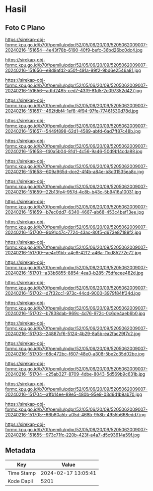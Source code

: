 # Hasil

## Foto C Plano

https://sirekap-obj-formc.kpu.go.id/b70f/pemilu/pdpr/52/05/06/20/09/5205062009007-20240216-151654--4e43f78b-6190-40f9-befc-36bd26bc0dc4.jpg

https://sirekap-obj-formc.kpu.go.id/b70f/pemilu/pdpr/52/05/06/20/09/5205062009007-20240216-151656--e8d9afd2-a50f-491a-99f2-9bd6e2546a81.jpg

https://sirekap-obj-formc.kpu.go.id/b70f/pemilu/pdpr/52/05/06/20/09/5205062009007-20240216-151656--adfd2485-ced7-43f9-81d5-2c097352d427.jpg

https://sirekap-obj-formc.kpu.go.id/b70f/pemilu/pdpr/52/05/06/20/09/5205062009007-20240216-151657--462fdbf4-1ef8-4f94-97fe-77461530d78d.jpg

https://sirekap-obj-formc.kpu.go.id/b70f/pemilu/pdpr/52/05/06/20/09/5205062009007-20240216-151657--5449f898-62d1-4589-abfd-6ad7ff87c48b.jpg

https://sirekap-obj-formc.kpu.go.id/b70f/pemilu/pdpr/52/05/06/20/09/5205062009007-20240216-151658--f40a5b04-81d1-4c56-9a46-50d9b14cda88.jpg

https://sirekap-obj-formc.kpu.go.id/b70f/pemilu/pdpr/52/05/06/20/09/5205062009007-20240216-151658--609a965d-dce2-4f4b-a84e-b8d31535ea8c.jpg

https://sirekap-obj-formc.kpu.go.id/b70f/pemilu/pdpr/52/05/06/20/09/5205062009007-20240216-151659--22b13fe4-957d-4c8b-b43c-5b9416a10031.jpg

https://sirekap-obj-formc.kpu.go.id/b70f/pemilu/pdpr/52/05/06/20/09/5205062009007-20240216-151659--b7ec0dd7-6340-4667-ab68-453c4bef13ee.jpg

https://sirekap-obj-formc.kpu.go.id/b70f/pemilu/pdpr/52/05/06/20/09/5205062009007-20240216-151700--9b91c47c-7724-43ac-80f5-d673e87189f2.jpg

https://sirekap-obj-formc.kpu.go.id/b70f/pemilu/pdpr/52/05/06/20/09/5205062009007-20240216-151700--ae4c91bb-a4e8-42f2-a46a-f1cd85272e72.jpg

https://sirekap-obj-formc.kpu.go.id/b70f/pemilu/pdpr/52/05/06/20/09/5205062009007-20240216-151701--a33b6855-8854-4ea3-b285-75dfecee482d.jpg

https://sirekap-obj-formc.kpu.go.id/b70f/pemilu/pdpr/52/05/06/20/09/5205062009007-20240216-151702--d7f32cc1-973c-44cd-9000-3979f84ff34d.jpg

https://sirekap-obj-formc.kpu.go.id/b70f/pemilu/pdpr/52/05/06/20/09/5205062009007-20240216-151702--b7838dab-969c-4d76-972c-0c6de4aeb6b0.jpg

https://sirekap-obj-formc.kpu.go.id/b70f/pemilu/pdpr/52/05/06/20/09/5205062009007-20240216-151703--24887cf6-5124-4b29-8a5b-ea2fac29f7c2.jpg

https://sirekap-obj-formc.kpu.go.id/b70f/pemilu/pdpr/52/05/06/20/09/5205062009007-20240216-151703--68c472bc-f607-48e0-a308-5be2c35d02be.jpg

https://sirekap-obj-formc.kpu.go.id/b70f/pemilu/pdpr/52/05/06/20/09/5205062009007-20240216-151704--c25ab327-8709-4dbe-8043-5d569b9c631b.jpg

https://sirekap-obj-formc.kpu.go.id/b70f/pemilu/pdpr/52/05/06/20/09/5205062009007-20240216-151704--a1fb14ee-89e5-480b-95e9-03d6d1b9ab70.jpg

https://sirekap-obj-formc.kpu.go.id/b70f/pemilu/pdpr/52/05/06/20/09/5205062009007-20240216-151705--66b80a5b-a05d-468b-958b-4955b668edd7.jpg

https://sirekap-obj-formc.kpu.go.id/b70f/pemilu/pdpr/52/05/06/20/09/5205062009007-20240216-151655--973c71fc-220b-423f-a4a7-d5c93614a59f.jpg


## Metadata

| Key        | Value               |
| ---------- | ------------------- |
| Time Stamp | 2024-02-17 13:05:41 |
| Kode Dapil | 5201                |



